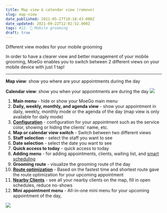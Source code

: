 ```yaml
---
title: Map view & calendar view (remove)
slug: map-view
date_published: 2021-05-27T10:18:43.000Z
date_updated: 2021-09-22T12:02:52.000Z
tags: #12. 🚗 Mobile grooming
draft: true
---
```


Different view modes for your mobile grooming

In order to have a clearer view and better management of your mobile grooming, MoeGo enables you to switch between 2 different views on your mobile device with just 1 tap!

---

**Map view**: show you where are your appointments during the day

**Calendar view**: show you when your appointments are during the day
![](__GHOST_URL__/content/images/2021/09/view.gif)
1. **Main menu** - hide or show your MoeGo main menu
2. **Daily, weekly, monthly, and agenda view** - show your appointment in daily, weekly, monthly mode or the agenda of the day (map view is only available for daily mode) 
3. **[Configuration](__GHOST_URL__/configuration/)** - configuration for your appointment such as the service color, showing or hiding the clients' name, etc. 
4. **Map or calendar view switch** - Switch between two different views
5. **Staff selection** - select the staff you want to see
6. **Date selection** - select the date you want to see
7. **Quick access to today** - quick access to today
8. **Adding menu** - for adding appointments, clients, waiting list, and [smart scheduling](__GHOST_URL__/smart-scheduling/)
9. **Grooming route** - visualize the grooming route of the day
10. **[Route optimization](__GHOST_URL__/route-optimization/)** - Based on the fastest time and shortest route gave the route optimization for your upcoming appointment
11. [**Nearby Clients**](__GHOST_URL__/nearby-clients/) - see all your nearby clients on the map, fill in open schedules, reduce no-shows
12. **Mini appointment menu** - All-in-one mini menu for your upcoming appointment of the day, 

![](__GHOST_URL__/content/images/2021/09/Frame-9.png)

